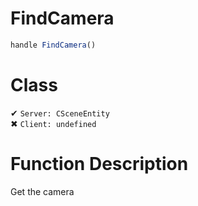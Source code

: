 # FindCamera
```js	
handle FindCamera()
```
# Class
✔ `Server: CSceneEntity`  
✖ `Client: undefined`  

# Function Description
Get the camera
